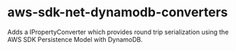 aws-sdk-net-dynamodb-converters
===============================

Adds a IPropertyConverter which provides round trip serialization using the AWS SDK Persistence Model with DynamoDB.
